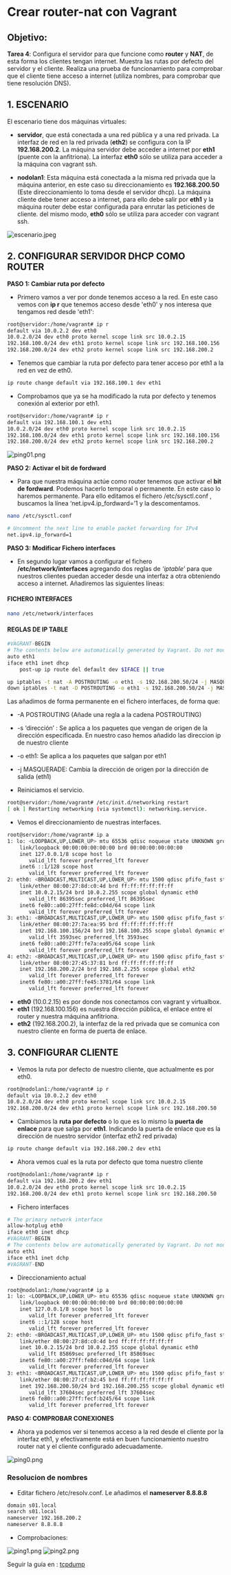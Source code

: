 
# Crear router-nat con Vagrant

## Objetivo:

**Tarea 4**: Configura el servidor para que funcione como **router** y **NAT**, de esta forma los clientes tengan internet. Muestra las rutas por defecto del servidor y el cliente. Realiza una prueba de funcionamiento para comprobar que el cliente tiene acceso a internet (utiliza nombres, para comprobar que tiene resolución DNS).

## 1. ESCENARIO

El escenario tiene dos máquinas virtuales:

* **servidor**, que está conectada a una red pública y a una red privada. La interfaz de red en la red privada (**eth2**) se configura con la IP **192.168.200.2**. La máquina servidor debe acceder a internet por **eth1** (puente con la anfitriona). La interfaz **eth0** sólo se utiliza para acceder a la máquina con vagrant ssh.

* **nodolan1**: Esta máquina está conectada a la misma red privada que la máquina anterior, en este caso su direccionamiento es **192.168.200.50** (Este direccionamiento lo toma desde el servidor dhcp). La máquina cliente debe tener acceso a internet, para ello debe salir por **eth1** y la máquina router debe estar configurada para enrutar las peticiones de cliente. del mismo modo, **eth0** sólo se utiliza para acceder con vagrant ssh.

![escenario.jpeg](https://github.com/CeliaGMqrz/servidor_DHCPv4/blob/main/capturas/escenario.jpeg)

## 2. CONFIGURAR SERVIDOR DHCP COMO ROUTER

**PASO 1: Cambiar ruta por defecto**

* Primero vamos a ver por donde tenemos acceso a la red. En este caso vemos con **ip r** que tenemos acceso desde 'eth0' y nos interesa que tengamos red desde 'eth1':

```sh
root@servidor:/home/vagrant# ip r
default via 10.0.2.2 dev eth0 
10.0.2.0/24 dev eth0 proto kernel scope link src 10.0.2.15 
192.168.100.0/24 dev eth1 proto kernel scope link src 192.168.100.156 
192.168.200.0/24 dev eth2 proto kernel scope link src 192.168.200.2 

```

* Tenemos que cambiar la ruta por defecto para tener acceso por eth1 a la red en vez de eth0.

```sh
ip route change default via 192.168.100.1 dev eth1
```
* Comprobamos que ya se ha modificado la ruta por defecto y tenemos conexión al exterior por eth1.

```sh 
root@servidor:/home/vagrant# ip r
default via 192.168.100.1 dev eth1 
10.0.2.0/24 dev eth0 proto kernel scope link src 10.0.2.15 
192.168.100.0/24 dev eth1 proto kernel scope link src 192.168.100.156 
192.168.200.0/24 dev eth2 proto kernel scope link src 192.168.200.2 

```
![ping01.png](https://github.com/CeliaGMqrz/servidor_DHCPv4/blob/main/capturas/ping01.png)

**PASO 2: Activar el bit de fordward**

* Para que nuestra máquina actúe como router tenemos que activar el **bit de fordward**. Podemos hacerlo temporal o permanente. En este caso lo haremos permanente. Para ello editamos el fichero /etc/sysctl.conf , buscamos la línea ‘net.ipv4.ip_fordward=’1 y la descomentamos.

```sh
nano /etc/sysctl.conf 
```

```sh
# Uncomment the next line to enable packet forwarding for IPv4
net.ipv4.ip_forward=1

```
**PASO 3: Modificar Fichero interfaces** 
* En segundo lugar vamos a configurar el fichero **/etc/network/interfaces** agregando dos reglas de *‘iptable’* para que nuestros clientes puedan acceder desde una interfaz a otra obteniendo acceso a internet. Añadiremos las siguientes líneas:

#### FICHERO INTERFACES

```sh
nano /etc/network/interfaces
```

#### REGLAS DE IP TABLE

```sh
#VAGRANT-BEGIN
# The contents below are automatically generated by Vagrant. Do not modify.
auto eth1
iface eth1 inet dhcp
    post-up ip route del default dev $IFACE || true

up iptables -t nat -A POSTROUTING -o eth1 -s 192.168.200.50/24 -j MASQUERADE
down iptables -t nat -D POSTROUTING -o eth1 -s 192.168.200.50/24 -j MASQUERADE

```

Las añadimos de forma permanente en el fichero interfaces, de forma que:

* -A POSTROUTING (Añade una regla a la cadena POSTROUTING)
* -s ‘dirección’ : Se aplica a los paquetes que vengan de origen de la dirección especificada. En nuestro caso hemos añadido las direccion ip de nuestro cliente
* -o eth1: Se aplica a los paquetes que salgan por eth1
* -j MASQUERADE: Cambia la dirección de origen por la dirección de salida
(eth1)


* Reiniciamos el servicio.

 ```sh
 root@servidor:/home/vagrant# /etc/init.d/networking restart
[ ok ] Restarting networking (via systemctl): networking.service.

 ```

* Vemos el direccionamiento de nuestras interfaces.

```sh
root@servidor:/home/vagrant# ip a
1: lo: <LOOPBACK,UP,LOWER_UP> mtu 65536 qdisc noqueue state UNKNOWN group default qlen 1000
    link/loopback 00:00:00:00:00:00 brd 00:00:00:00:00:00
    inet 127.0.0.1/8 scope host lo
       valid_lft forever preferred_lft forever
    inet6 ::1/128 scope host 
       valid_lft forever preferred_lft forever
2: eth0: <BROADCAST,MULTICAST,UP,LOWER_UP> mtu 1500 qdisc pfifo_fast state UP group default qlen 1000
    link/ether 08:00:27:8d:c0:4d brd ff:ff:ff:ff:ff:ff
    inet 10.0.2.15/24 brd 10.0.2.255 scope global dynamic eth0
       valid_lft 86395sec preferred_lft 86395sec
    inet6 fe80::a00:27ff:fe8d:c04d/64 scope link 
       valid_lft forever preferred_lft forever
3: eth1: <BROADCAST,MULTICAST,UP,LOWER_UP> mtu 1500 qdisc pfifo_fast state UP group default qlen 1000
    link/ether 08:00:27:7a:ea:95 brd ff:ff:ff:ff:ff:ff
    inet 192.168.100.156/24 brd 192.168.100.255 scope global dynamic eth1
       valid_lft 3593sec preferred_lft 3593sec
    inet6 fe80::a00:27ff:fe7a:ea95/64 scope link 
       valid_lft forever preferred_lft forever
4: eth2: <BROADCAST,MULTICAST,UP,LOWER_UP> mtu 1500 qdisc pfifo_fast state UP group default qlen 1000
    link/ether 08:00:27:45:37:81 brd ff:ff:ff:ff:ff:ff
    inet 192.168.200.2/24 brd 192.168.2.255 scope global eth2
       valid_lft forever preferred_lft forever
    inet6 fe80::a00:27ff:fe45:3781/64 scope link 
       valid_lft forever preferred_lft forever


```

* **eth0** (10.0.2.15) es por donde nos conectamos con vagrant y virtualbox.
* **eth1** (192.168.100.156) es nuestra dirección pública, el enlace entre el router y  nuestra máquina anfitriona.
* **eth2** (192.168.200.2), la interfaz de la red privada que se comunica con nuestro cliente en forma de puerta de enlace.

## 3. CONFIGURAR CLIENTE

* Vemos la ruta por defecto de nuestro cliente, que actualmente es por eth0.

```sh
root@nodolan1:/home/vagrant# ip r
default via 10.0.2.2 dev eth0 
10.0.2.0/24 dev eth0 proto kernel scope link src 10.0.2.15 
192.168.200.0/24 dev eth1 proto kernel scope link src 192.168.200.50 

```

* Cambiamos la **ruta por defecto** o lo que es lo mismo la **puerta de enlace** para que salga por **eth1**. Indicando la puerta de enlace que es la dirección de nuestro servidor (interfaz eth2 red privada)

```sh
ip route change default via 192.168.200.2 dev eth1
```
* Ahora vemos cual es la ruta por defecto que toma nuestro cliente

```sh
root@nodolan1:/home/vagrant# ip r
default via 192.168.200.2 dev eth1 
10.0.2.0/24 dev eth0 proto kernel scope link src 10.0.2.15 
192.168.200.0/24 dev eth1 proto kernel scope link src 192.168.200.50 

```

* Fichero interfaces

```sh
# The primary network interface
allow-hotplug eth0
iface eth0 inet dhcp
#VAGRANT-BEGIN
# The contents below are automatically generated by Vagrant. Do not modify.
auto eth1
iface eth1 inet dchp
#VAGRANT-END

```
* Direccionamiento actual

```sh
root@nodolan1:/home/vagrant# ip a
1: lo: <LOOPBACK,UP,LOWER_UP> mtu 65536 qdisc noqueue state UNKNOWN group default qlen 1000
    link/loopback 00:00:00:00:00:00 brd 00:00:00:00:00:00
    inet 127.0.0.1/8 scope host lo
       valid_lft forever preferred_lft forever
    inet6 ::1/128 scope host 
       valid_lft forever preferred_lft forever
2: eth0: <BROADCAST,MULTICAST,UP,LOWER_UP> mtu 1500 qdisc pfifo_fast state UP group default qlen 1000
    link/ether 08:00:27:8d:c0:4d brd ff:ff:ff:ff:ff:ff
    inet 10.0.2.15/24 brd 10.0.2.255 scope global dynamic eth0
       valid_lft 85869sec preferred_lft 85869sec
    inet6 fe80::a00:27ff:fe8d:c04d/64 scope link 
       valid_lft forever preferred_lft forever
3: eth1: <BROADCAST,MULTICAST,UP,LOWER_UP> mtu 1500 qdisc pfifo_fast state UP group default qlen 1000
    link/ether 08:00:27:cf:b2:45 brd ff:ff:ff:ff:ff:ff
    inet 192.168.200.50/24 brd 192.168.200.255 scope global dynamic eth1
       valid_lft 37604sec preferred_lft 37604sec
    inet6 fe80::a00:27ff:fecf:b245/64 scope link 
       valid_lft forever preferred_lft forever

```
**PASO 4: COMPROBAR CONEXIONES** 

* Ahora ya podemos ver si tenemos acceso a la red desde el cliente por la interfaz eth1, y efectivamente está en buen funcionamiento nuestro router nat y el cliente configurado adecuadamente.

![ping0.png](https://github.com/CeliaGMqrz/servidor_DHCPv4/blob/main/capturas/ping0.png)


### **Resolucion de nombres** 

* Editar fichero /etc/resolv.conf. Le añadimos el **nameserver 8.8.8.8**

```sh
domain s01.local
search s01.local
nameserver 192.168.200.2
nameserver 8.8.8.8
```

* Comprobaciones: 

![ping1.png](https://github.com/CeliaGMqrz/servidor_DHCPv4/blob/main/capturas/ping1.png)
![ping2.png](https://github.com/CeliaGMqrz/servidor_DHCPv4/blob/main/capturas/ping2.png)

Seguir la guía en : [tcpdump]()